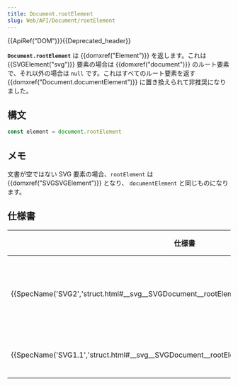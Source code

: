 ```yaml
---
title: Document.rootElement
slug: Web/API/Document/rootElement
---
```


{{ApiRef("DOM")}}{{Deprecated_header}}

**`Document.rootElement`** は {{domxref("Element")}} を返します。これは
{{SVGElement("svg")}} 要素の場合は {{domxref("document")}} のルート要素で、それ以外の場合は `null` です。これはすべてのルート要素を返す {{domxref("Document.documentElement")}} に置き換えられて非推奨になりました。

## 構文

```js
const element = document.rootElement
```

## メモ

文書が空ではない SVG 要素の場合、`rootElement` は {{domxref("SVGSVGElement")}} となり、 `documentElement` と同じものになります。

## 仕様書

<table class="no-markdown">
  <thead>
    <tr>
      <th scope="col">仕様書</th>
      <th scope="col">状態</th>
      <th scope="col">備考</th>
    </tr>
  </thead>
  <tbody>
    <tr>
      <td>
        {{SpecName('SVG2','struct.html#__svg__SVGDocument__rootElement','SVGDocument.rootElement')}}
      </td>
      <td>{{Spec2('SVG2')}}</td>
      <td>非推奨になった</td>
    </tr>
    <tr>
      <td>
        {{SpecName('SVG1.1','struct.html#__svg__SVGDocument__rootElement','SVGDocument.rootElement')}}
      </td>
      <td>{{Spec2('SVG1.1')}}</td>
      <td>初回定義</td>
    </tr>
  </tbody>
</table>
